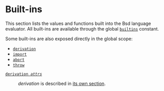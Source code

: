 # Built-ins

This section lists the values and functions built into the Bsd language evaluator.
All built-ins are available through the global [`builtins`](#builtins-builtins) constant.

Some built-ins are also exposed directly in the global scope:

<!-- TODO(@rhendric, #10970): this list is incomplete -->

- [`derivation`](#builtins-derivation)
- [`import`](#builtins-import)
- [`abort`](#builtins-abort)
- [`throw`](#builtins-throw)

<dl>
  <dt id="builtins-derivation"><a href="#builtins-derivation"><code>derivation <var>attrs</var></code></a></dt>
  <dd><p><var>derivation</var> is described in
         <a href="derivations.md">its own section</a>.</p></dd>
